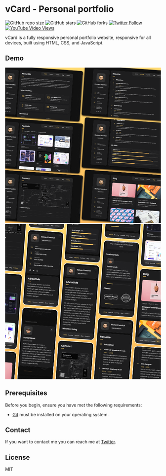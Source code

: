 # vCard - Personal portfolio

![GitHub repo size](https://img.shields.io/github/repo-size/codewithsadee/vcard-personal-portfolio)
![GitHub stars](https://img.shields.io/github/stars/codewithsadee/vcard-personal-portfolio?style=social)
![GitHub forks](https://img.shields.io/github/forks/codewithsadee/vcard-personal-portfolio?style=social)
[![Twitter Follow](https://img.shields.io/twitter/follow/codewithsadee_?style=social)](https://twitter.com/intent/follow?screen_name=codewithsadee_)
[![YouTube Video Views](https://img.shields.io/youtube/views/SoxmIlgf2zM?style=social)](https://youtu.be/SoxmIlgf2zM)

vCard is a fully responsive personal portfolio website, responsive for all devices, built using HTML, CSS, and JavaScript.

## Demo

![vCard Desktop Demo](./website-demo-image/desktop.png "Desktop Demo")
![vCard Mobile Demo](./website-demo-image/mobile.png "Mobile Demo")

## Prerequisites

Before you begin, ensure you have met the following requirements:

* [Git](https://git-scm.com/downloads "Download Git") must be installed on your operating system.



## Contact

If you want to contact me you can reach me at [Twitter](https://www.twitter.com/codewithsadee).

## License

MIT
